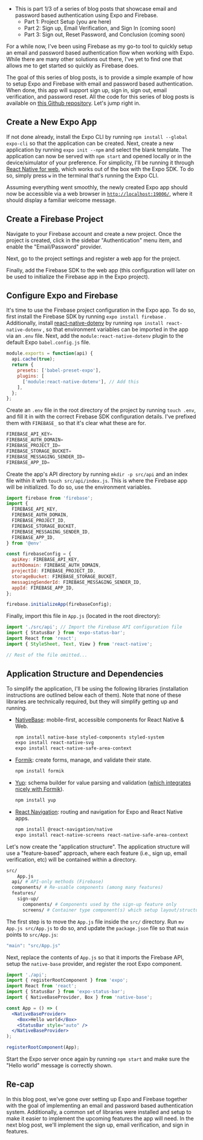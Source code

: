 - This is part 1/3 of a series of blog posts that showcase email and password based authentication using Expo and Firebase.
    - Part 1: Project Setup (you are here)
    - Part 2: Sign up, Email Verification, and Sign In (coming soon)
    - Part 3: Sign out, Reset Password, and Conclusion (coming soon)

For a while now, I've been using Firebase as my go-to tool to quickly setup an email and password based authentication flow when working with Expo. While there are many other solutions out there, I've yet to find one that allows me to get started so quickly as Firebase does.

The goal of this series of blog posts, is to provide a simple example of how to setup Expo and Firebase with email and password based authentication. When done, this app will support sign up, sign in, sign out, email verification, and password reset. All the code for this series of blog posts is available on [this Github repository](https://github.com/diegocasmo/expo-firebase-authentication). Let's jump right in.

## Create a New Expo App

If not done already, install the Expo CLI by running `npm install --global expo-cli` so that the application can be created. Next, create a new application by running `expo init --npm` and select the blank template. The application can now be served with `npm start` and opened locally or in the device/simulator of your preference. For simplicity, I'll be running it through [React Native for web](https://docs.expo.dev/workflow/web/),  which works out of the box with the Expo SDK. To do so, simply press `w` in the terminal that's running the Expo CLI.

Assuming everything went smoothly, the newly created Expo app should now be accessible via a web browser in [`http://localhost:19006/`](http://localhost:19006/), where it should display a familiar welcome message.

## Create a Firebase Project

Navigate to your Firebase account and create a new project. Once the project is created, click in the sidebar "Authentication" menu item, and enable the "Email/Password" provider.

Next, go to the project settings and register a web app for the project.

Finally, add the Firebase SDK to the web app (this configuration will later on be used to initialize the Firebase app in the Expo project).

## Configure Expo and Firebase

It's time to use the Firebase project configuration in the Expo app. To do so, first install the Firebase SDK by running `expo install firebase` . Additionally, install [react-native-dotenv](https://github.com/goatandsheep/react-native-dotenv) by running `npm install react-native-dotenv` , so that environment variables can be imported in the app via an `.env` file. Next, add the `module:react-native-dotenv` plugin to the default Expo `babel.config.js` file.

```jsx
module.exports = function(api) {
  api.cache(true);
  return {
    presets: ['babel-preset-expo'],
    plugins: [
      ['module:react-native-dotenv'], // Add this
    ],
  };
};
```

Create an `.env` file in the root directory of the project by running `touch .env`, and fill it in with the correct Firebase SDK configuration details. I've prefixed them with `FIREBASE_` so that it's clear what these are for.

```jsx
FIREBASE_API_KEY=
FIREBASE_AUTH_DOMAIN=
FIREBASE_PROJECT_ID=
FIREBASE_STORAGE_BUCKET=
FIREBASE_MESSAGING_SENDER_ID=
FIREBASE_APP_ID=
```

Create the app's API directory by running `mkdir -p src/api` and an index file within it with `touch src/api/index.js`. This is where the Firebase app will be initialized. To do so, use the environment variables.

```jsx
import firebase from 'firebase';
import {
  FIREBASE_API_KEY,
  FIREBASE_AUTH_DOMAIN,
  FIREBASE_PROJECT_ID,
  FIREBASE_STORAGE_BUCKET,
  FIREBASE_MESSAGING_SENDER_ID,
  FIREBASE_APP_ID,
} from '@env'

const firebaseConfig = {
  apiKey: FIREBASE_API_KEY,
  authDomain: FIREBASE_AUTH_DOMAIN,
  projectId: FIREBASE_PROJECT_ID,
  storageBucket: FIREBASE_STORAGE_BUCKET,
  messagingSenderId: FIREBASE_MESSAGING_SENDER_ID,
  appId: FIREBASE_APP_ID,
};

firebase.initializeApp(firebaseConfig);
```

Finally, import this file in `App.js` (located in the root directory):

```jsx
import './src/api'; // Import the Firebase API configuration file
import { StatusBar } from 'expo-status-bar';
import React from 'react';
import { StyleSheet, Text, View } from 'react-native';

// Rest of the file omitted...
```

## Application Structure and Dependencies

To simplify the application, I'll be using the following libraries (installation instructions are outlined below each of them). Note that none of these libraries are technically required, but they will simplify getting up and running.

- [NativeBase](https://docs.nativebase.io/install-expo): mobile-first, accessible components for React Native & Web.

    ```bash
    npm install native-base styled-components styled-system
    expo install react-native-svg
    expo install react-native-safe-area-context
    ```

- [Formik](https://formik.org/docs/overview#npm): create forms, manage, and validate their state.

    ```bash
    npm install formik
    ```

- [Yup](https://github.com/jquense/yup#install):  schema builder for value parsing and validation ([which integrates nicely with Formik](https://formik.org/docs/overview#complementary-packages)).

    ```bash
    npm install yup
    ```

- [React Navigation](https://reactnavigation.org/docs/getting-started/#installation): routing and navigation for Expo and React Native apps.

    ```bash
    npm install @react-navigation/native
    expo install react-native-screens react-native-safe-area-context
    ```

Let's now create the "application structure". The application structure will use a "feature-based" approach, where each feature (i.e., sign up, email verification, etc) will be contained within a directory.

```bash
src/
	App.js
  api/ # API-only methods (Firebase)
  components/ # Re-usable components (among many features)
  features/
    sign-up/
      components/ # Components used by the sign-up feature only
      screens/ # Container type component(s) which setup layout/structure and higher level logic
```

The first step is to move the `App.js` file inside the `src/` directory. Run `mv App.js src/App.js` to do so, and update the `package.json` file so that `main` points to `src/App.js`:

```bash
"main": "src/App.js"
```

Next, replace the contents of `App.js` so that it imports the Firebase API, setup the `native-base` provider, and register the root Expo component.

```jsx
import './api';
import { registerRootComponent } from 'expo';
import React from 'react';
import { StatusBar } from 'expo-status-bar';
import { NativeBaseProvider, Box } from 'native-base';

const App = () => (
  <NativeBaseProvider>
    <Box>Hello world</Box>
    <StatusBar style="auto" />
  </NativeBaseProvider>
);

registerRootComponent(App);
```

Start the Expo server once again by running `npm start` and make sure the "Hello world" message is correctly shown.

## Re-cap

In this blog post, we've gone over setting up Expo and Firebase together with the goal of implementing an email and password based authentication system. Additionally, a common set of libraries were installed and setup to make it easier to implement the upcoming features the app will need. In the next blog post, we'll implement the sign up, email verification, and sign in features.

